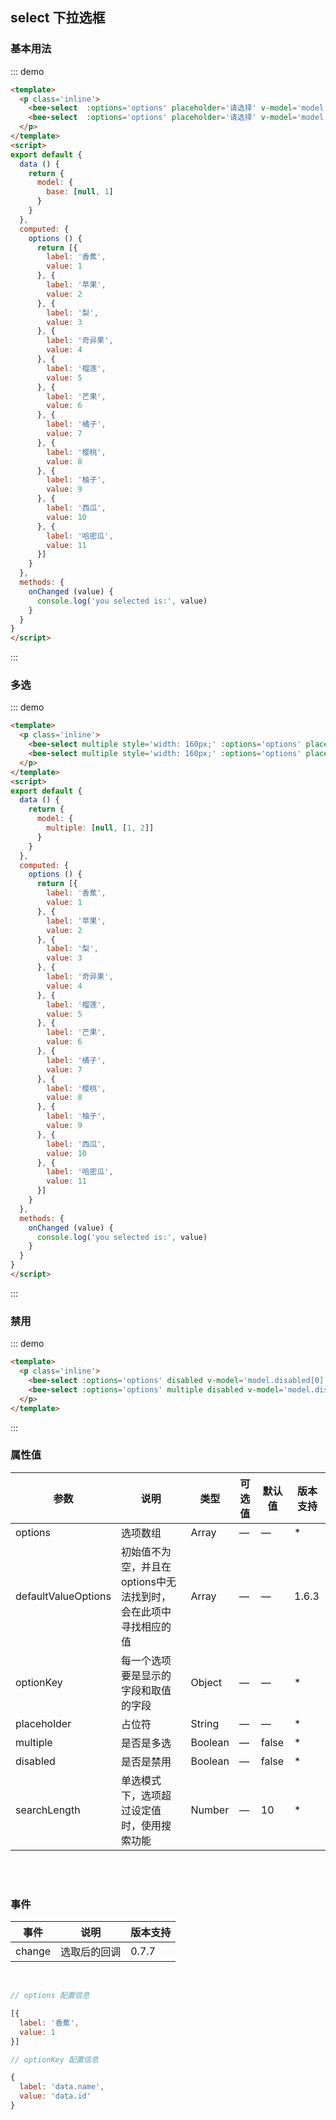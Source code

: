 <style>
.inline .bee-select {
  margin-right: 10px;
}
</style>
<script>
export default {
  data () {
    return {
      model: {
        base: [null, 1],
        multiple: [null, [1, 2]],
        disabled: [null, [1]]
      }
    }
  },
  computed: {
    options () {
      return [{
        label: '香蕉',
        value: 1
      }, {
        label: '苹果',
        value: 2
      }, {
        label: '梨',
        value: 3
      }, {
        label: '奇异果',
        value: 4
      }, {
        label: '榴莲',
        value: 5
      }, {
        label: '芒果',
        value: 6
      }, {
        label: '橘子',
        value: 7
      }, {
        label: '樱桃',
        value: 8
      }, {
        label: '柚子',
        value: 9
      }, {
        label: '西瓜',
        value: 10
      }, {
        label: '哈密瓜',
        value: 11
      }]
    }
  },
  methods: {
    onChanged (value) {
      console.log('you selected is:', value)
    }
  }
}
</script>
## select 下拉选框

### 基本用法

::: demo
``` html
<template>
  <p class='inline'>
    <bee-select  :options='options' placeholder='请选择' v-model='model.base[0]' @change='onChanged' :search-length="5"></bee-select>
    <bee-select  :options='options' placeholder='请选择' v-model='model.base[1]' @change='onChanged'></bee-select>
  </p>
</template>
<script>
export default {
  data () {
    return {
      model: {
        base: [null, 1]
      }
    }
  },
  computed: {
    options () {
      return [{
        label: '香蕉',
        value: 1
      }, {
        label: '苹果',
        value: 2
      }, {
        label: '梨',
        value: 3
      }, {
        label: '奇异果',
        value: 4
      }, {
        label: '榴莲',
        value: 5
      }, {
        label: '芒果',
        value: 6
      }, {
        label: '橘子',
        value: 7
      }, {
        label: '樱桃',
        value: 8
      }, {
        label: '柚子',
        value: 9
      }, {
        label: '西瓜',
        value: 10
      }, {
        label: '哈密瓜',
        value: 11
      }]
    }
  },
  methods: {
    onChanged (value) {
      console.log('you selected is:', value)
    }
  }
}
</script>
```
:::

### 多选

::: demo
``` html
<template>
  <p class='inline'>
    <bee-select multiple style='width: 160px;' :options='options' placeholder='请选择' v-model='model.multiple[0]' @change='onChanged'></bee-select>
    <bee-select multiple style='width: 160px;' :options='options' placeholder='请选择' v-model='model.multiple[1]' @change='onChanged'></bee-select>
  </p>
</template>
<script>
export default {
  data () {
    return {
      model: {
        multiple: [null, [1, 2]]
      }
    }
  },
  computed: {
    options () {
      return [{
        label: '香蕉',
        value: 1
      }, {
        label: '苹果',
        value: 2
      }, {
        label: '梨',
        value: 3
      }, {
        label: '奇异果',
        value: 4
      }, {
        label: '榴莲',
        value: 5
      }, {
        label: '芒果',
        value: 6
      }, {
        label: '橘子',
        value: 7
      }, {
        label: '樱桃',
        value: 8
      }, {
        label: '柚子',
        value: 9
      }, {
        label: '西瓜',
        value: 10
      }, {
        label: '哈密瓜',
        value: 11
      }]
    }
  },
  methods: {
    onChanged (value) {
      console.log('you selected is:', value)
    }
  }
}
</script>
```
:::

### 禁用

::: demo
``` html
<template>
  <p class='inline'>
    <bee-select :options='options' disabled v-model='model.disabled[0]' placeholder='请选择'></bee-select> <br/> <br/>
    <bee-select :options='options' multiple disabled v-model='model.disabled[1]'></bee-select>
  </p>
</template>
```
:::

### 属性值


|参数|说明|类型|可选值|默认值|版本支持|
|---|---|---|---|---|---|
|options|选项数组|Array|—|—|*|
|defaultValueOptions|初始值不为空，并且在options中无法找到时，会在此项中寻找相应的值|Array|—|—|1.6.3|
|optionKey|每一个选项要是显示的字段和取值的字段|Object|—|—|*|
|placeholder|占位符|String|—|—|*|
|multiple|是否是多选|Boolean|—|false|*|
|disabled|是否是禁用|Boolean|—|false|*|
|searchLength|单选模式下，选项超过设定值时，使用搜索功能|Number|—|10|*|

<br/>
<br/>

### 事件
|事件|说明|版本支持|
|---|---|---|
|change|选取后的回调|0.7.7|

<br/>


```js
// options 配置信息

[{
  label: '香蕉',
  value: 1
}]

// optionKey 配置信息

{
  label: 'data.name',
  value: 'data.id'
}
```